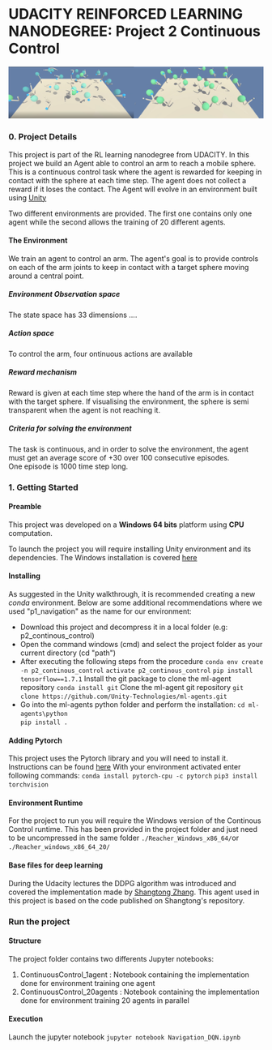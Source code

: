 
 [//]: # (Image References)  
  
[image1]: https://user-images.githubusercontent.com/10624937/42135619-d90f2f28-7d12-11e8-8823-82b970a54d7e.gif "Trained Agent"  
  
# UDACITY REINFORCED LEARNING NANODEGREE: Project 2 Continuous Control  

![Continuouscontrol](./images/ContinousControl.png)
  
### 0. Project Details  
  
 This project is part of the RL learning nanodegree from UDACITY. In this project we build an Agent able to control an arm to reach a mobile sphere. This is a continuous control task where the agent is rewarded for keeping in contact with the sphere at each time step. The agent does not collect a reward if it loses the contact. 
 The Agent will evolve in an environment built using [Unity](https://blogs.unity3d.com/2017/09/19/introducing-unity-machine-learning-agents/) 

 Two different environments are provided. The first one contains only one agent while the second allows the training of 20 different agents. 
  
#### The Environment  
  
 We train an agent to control an arm.  The agent's goal is to provide controls on each of the arm joints to keep in contact with a target sphere moving around a central point.  
 
##### Environment Observation space  
 The state space has 33 dimensions  ....  
  
##### Action space  
 To control the arm, four ontinuous actions are available
  
##### Reward mechanism  
 Reward is given at each time step where the hand of the arm is in contact with the target sphere. 
If visualising the environment, the sphere is semi transparent when the agent is not reaching it.

##### Criteria for solving the environment  
 The task is continuous, and in order to solve the environment, the agent must get an average score of +30 over 100 consecutive episodes.  
One episode is 1000 time step long.

### 1. Getting Started  
  
#### Preamble  

This project was developed on a **Windows 64 bits** platform using **CPU** computation.

To launch the project you will require installing Unity environment and its dependencies. The Windows installation is covered [here](https://github.com/Unity-Technologies/ml-agents/blob/master/docs/Installation-Windows.md)

#### Installing

As suggested in the Unity walkthrough, it is recommended creating a new *conda*  environment. Below are some additional recommendations where we used "p1_navigation" as the name for our environment:

* Download this project and decompress it in a local folder (e.g: p2_continous_control)
* Open the command windows (cmd) and select the project folder as your current directory (cd "path")
* After executing the following steps from the procedure
 `conda env create -n p2_continous_control`
 `activate p2_continous_control`
 `pip install tensorflow==1.7.1`
 Install the git package to clone the ml-agent repository
 `conda install git`
Clone the ml-agent git repository
 `git clone https://github.com/Unity-Technologies/ml-agents.git`
* Go into the ml-agents python folder and perform the installation: 
 `cd ml-agents\python`  
 `pip install .`  
 
#### Adding Pytorch
This project uses the Pytorch library and you will need to install it. Instructions can be found [here](https://pytorch.org/)
 With your environment activated enter following commands:
`conda install pytorch-cpu -c pytorch`
`pip3 install torchvision`

#### Environment Runtime
For the project to run you will require the Windows version of the Continous Control runtime. This has been provided in the project folder and just need to be uncompressed in the same folder `./Reacher_Windows_x86_64/`or `./Reacher_windows_x86_64_20/`

#### Base files for deep learning
During the Udacity lectures the DDPG algorithm was introduced and covered the implementation made by [Shangtong Zhang](https://github.com/ShangtongZhang). This agent used in this project is based on the code published on Shangtong's repository. 

### Run the project  
 
 #### Structure

 The project folder contains two differents Jupyter notebooks:  
1. ContinuousControl_1agent : Notebook containing the implementation done for environment training one agent 
2. ContinuousControl_20agents : Notebook containing the implementation done for environment training 20 agents in parallel 

#### Execution

Launch the jupyter notebook
`jupyter notebook Navigation_DQN.ipynb`















